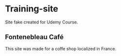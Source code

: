 # Training-site
Site fake created for Udemy Course.

## Fontenebleau Café
This site was made for a coffe shop localized in France.
